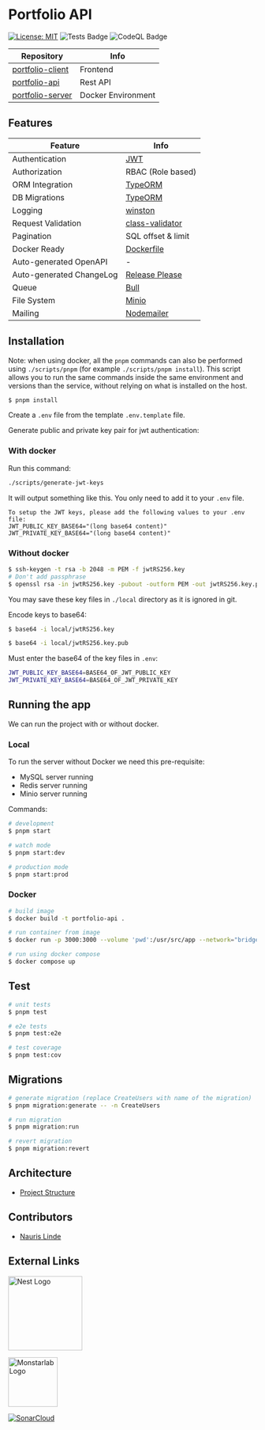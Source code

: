 # Portfolio API

[![License: MIT](https://img.shields.io/badge/License-MIT-green.svg)](https://opensource.org/licenses/MIT)
![Tests Badge](https://github.com/FaZeRs/portfolio-api/workflows/Tests/badge.svg)
![CodeQL Badge](https://github.com/FaZeRs/portfolio-api/workflows/CodeQL/badge.svg)

| Repository                                                          | Info               |
|---------------------------------------------------------------------|--------------------|
| [portfolio-client](https://github.com/FaZeRs/portfolio-client)      | Frontend           |
| [portfolio-api](https://github.com/FaZeRs/portfolio-api)            | Rest API           |
| [portfolio-server](https://github.com/FaZeRs/portfolio-server)      | Docker Environment |

## Features

| Feature                  | Info                                                           |
|--------------------------|----------------------------------------------------------------|
| Authentication           | [JWT](https://github.com/auth0/node-jsonwebtoken)              |
| Authorization            | RBAC (Role based)                                              |
| ORM Integration          | [TypeORM](https://github.com/typeorm/typeorm)                  |
| DB Migrations            | [TypeORM](https://github.com/typeorm/typeorm)                  |
| Logging                  | [winston](https://github.com/winstonjs/winston)                |
| Request Validation       | [class-validator](https://github.com/typestack/class-validator)|
| Pagination               | SQL offset & limit                                             |
| Docker Ready             | [Dockerfile](https://www.docker.com/)                          |
| Auto-generated OpenAPI   | -                                                              |
| Auto-generated ChangeLog | [Release Please](https://github.com/googleapis/release-please) |
| Queue                    | [Bull](https://github.com/OptimalBits/bull)                    |
| File System              | [Minio](https://github.com/minio/minio)                        |
| Mailing                  | [Nodemailer](https://github.com/nodemailer/nodemailer)         |

## Installation

Note: when using docker, all the `pnpm` commands can also be performed using `./scripts/pnpm` (for example `./scripts/pnpm install`).
This script allows you to run the same commands inside the same environment and versions than the service, without relying on what is installed on the host.

```bash
$ pnpm install
```

Create a `.env` file from the template `.env.template` file.

Generate public and private key pair for jwt authentication:

### With docker

Run this command:
```bash
./scripts/generate-jwt-keys
```

It will output something like this. You only need to add it to your `.env` file.
```
To setup the JWT keys, please add the following values to your .env file:
JWT_PUBLIC_KEY_BASE64="(long base64 content)"
JWT_PRIVATE_KEY_BASE64="(long base64 content)"
```

### Without docker

```bash
$ ssh-keygen -t rsa -b 2048 -m PEM -f jwtRS256.key
# Don't add passphrase
$ openssl rsa -in jwtRS256.key -pubout -outform PEM -out jwtRS256.key.pub
```

You may save these key files in `./local` directory as it is ignored in git.

Encode keys to base64:

```bash
$ base64 -i local/jwtRS256.key

$ base64 -i local/jwtRS256.key.pub
```

Must enter the base64 of the key files in `.env`:

```bash
JWT_PUBLIC_KEY_BASE64=BASE64_OF_JWT_PUBLIC_KEY
JWT_PRIVATE_KEY_BASE64=BASE64_OF_JWT_PRIVATE_KEY
```

## Running the app

We can run the project with or without docker.

### Local

To run the server without Docker we need this pre-requisite:

- MySQL server running
- Redis server running
- Minio server running

Commands:

```bash
# development
$ pnpm start

# watch mode
$ pnpm start:dev

# production mode
$ pnpm start:prod
```

### Docker

```bash
# build image
$ docker build -t portfolio-api .

# run container from image
$ docker run -p 3000:3000 --volume 'pwd':/usr/src/app --network="bridge" --env-file .env portfolio-api

# run using docker compose
$ docker compose up
```

## Test

```bash
# unit tests
$ pnpm test

# e2e tests
$ pnpm test:e2e

# test coverage
$ pnpm test:cov
```

## Migrations

```bash
# generate migration (replace CreateUsers with name of the migration)
$ pnpm migration:generate -- -n CreateUsers

# run migration
$ pnpm migration:run

# revert migration
$ pnpm migration:revert
```

## Architecture

- [Project Structure](./docs/project-structure.md)

## Contributors

- [Nauris Linde](https://github.com/FaZeRs)

## External Links

<a href="http://nestjs.com/" target="blank"><img src="https://nestjs.com/img/logo.svg" width="150" alt="Nest Logo" /></a>

<a href="https://github.com/monstar-lab-oss/nestjs-starter-rest-api" target="blank"><img src="https://avatars.githubusercontent.com/u/60748511" height="100" alt="Monstarlab Logo" /></a>

[![SonarCloud](https://sonarcloud.io/images/project_badges/sonarcloud-white.svg)](https://sonarcloud.io/dashboard?id=FaZeRs_portfolio-api)
